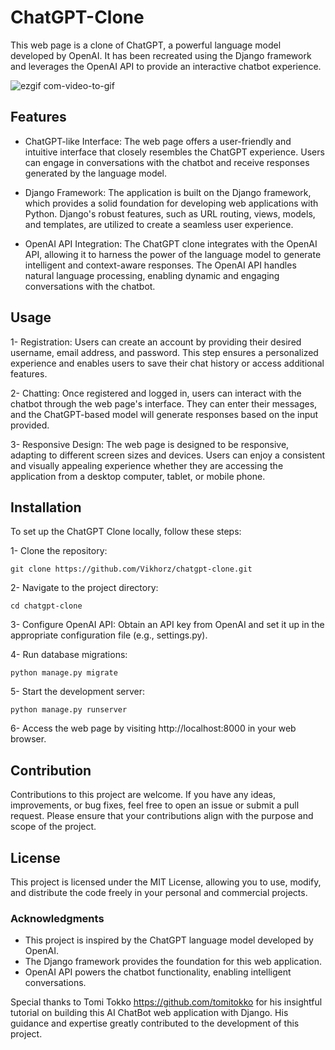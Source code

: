 # ChatGPT-Clone
This web page is a clone of ChatGPT, a powerful language model developed by OpenAI. It has been recreated using the Django framework and leverages the OpenAI API to provide an interactive chatbot experience.

![ezgif com-video-to-gif](https://github.com/Vikhorz/ChatGPT-Clone/assets/76783878/e456a257-83b8-491f-a593-b43aa0a789f7)


## Features
- ChatGPT-like Interface: The web page offers a user-friendly and intuitive interface that closely resembles the ChatGPT experience. Users can engage in conversations with the chatbot and receive responses generated by the language model.

- Django Framework: The application is built on the Django framework, which provides a solid foundation for developing web applications with Python. Django's robust features, such as URL routing, views, models, and templates, are utilized to create a seamless user experience.

- OpenAI API Integration: The ChatGPT clone integrates with the OpenAI API, allowing it to harness the power of the language model to generate intelligent and context-aware responses. The OpenAI API handles natural language processing, enabling dynamic and engaging conversations with the chatbot.

## Usage
1- Registration: Users can create an account by providing their desired username, email address, and password. This step ensures a personalized experience and enables users to save their chat history or access additional features.

2- Chatting: Once registered and logged in, users can interact with the chatbot through the web page's interface. They can enter their messages, and the ChatGPT-based model will generate responses based on the input provided.

3- Responsive Design: The web page is designed to be responsive, adapting to different screen sizes and devices. Users can enjoy a consistent and visually appealing experience whether they are accessing the application from a desktop computer, tablet, or mobile phone.

## Installation
To set up the ChatGPT Clone locally, follow these steps:

1- Clone the repository:

```git clone https://github.com/Vikhorz/chatgpt-clone.git```

2- Navigate to the project directory:

```cd chatgpt-clone```

3- Configure OpenAI API: Obtain an API key from OpenAI and set it up in the appropriate configuration file (e.g., settings.py).

4- Run database migrations:

```python manage.py migrate```

5- Start the development server:

```python manage.py runserver```

6- Access the web page by visiting http://localhost:8000 in your web browser.

## Contribution
Contributions to this project are welcome. If you have any ideas, improvements, or bug fixes, feel free to open an issue or submit a pull request. Please ensure that your contributions align with the purpose and scope of the project.

## License
This project is licensed under the MIT License, allowing you to use, modify, and distribute the code freely in your personal and commercial projects.

### Acknowledgments

- This project is inspired by the ChatGPT language model developed by OpenAI.
- The Django framework provides the foundation for this web application.
- OpenAI API powers the chatbot functionality, enabling intelligent conversations.

Special thanks to Tomi Tokko https://github.com/tomitokko for his insightful tutorial on building this AI ChatBot web application with Django. His guidance and expertise greatly contributed to the development of this project.
